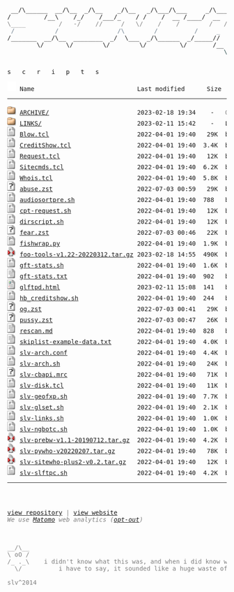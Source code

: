 <html>
<head>
<link rel="shortcut icon" href="favicon.ico" type="image/x-icon" />
<link rel="stylesheet" href="/assets/css/style.css" />
</head>
<body>
<div class="slvlogo">
<pre>
<!-- ``` -->
 __/\______  __/\__  _/\__    _/\__   _/\___/\___     _/\____   mfn^AiiA
/         /__\    /_/    /___/_    / /    /  __ /____/  __  /___
<span style="color:Gray;">\____         /   -/    //     /   \/    /    /        /   /    \</span>
<span style="color:SlateGray;"> /           /                /\        /          /     _      /</span>
/_______  __/\__  ________  _/  \___  _/\______  _/_____//     /
        \/      \/        \/        \/         \/       /__  _/
<span style="color:DarkSlateGray;">                                                           \/</span>
<!-- ``` -->
</pre>
</div>
<div class="txtscripts">
<pre>s   c   r   i   p   t   s</pre>
</div>
<pre><img src="/assets/icons/blank.gif" width="20" height="22" alt="Icon "> Name                            Last modified      Size  Description<hr><img src="/assets/icons/folder.gif" width="20" height="22" alt="[DIR]"> <a href="ARCHIVE/">ARCHIVE/</a>                        2023-02-18 19:34    -   <font color='Gray'>OLD: archived scripts</font>
<img src="/assets/icons/folder.gif" width="20" height="22" alt="[DIR]"> <a href="LINKS/">LINKS/</a>                          2023-02-11 15:42    -   LINKS: other websites with scripts, repos and mirrors
<img src="/assets/icons/script.gif" width="20" height="22" alt="[TXT]"> <a href="Blow.tcl">Blow.tcl</a>                        2022-04-01 19:40   29K  by <b>comp, slv</b> - !blow plugin updated with CBC keyx, goes with <a href='fishwrap.py'>fishwrap.py</a>
<img src="/assets/icons/script.gif" width="20" height="22" alt="[TXT]"> <a href="CreditShow.tcl">CreditShow.tcl</a>                  2022-04-01 19:40  3.4K  by <b>Holybull, slv</b> - !credits plugin for ngBot, uses <a href='hb_creditshow.sh'>hb_credshow.sh</a>
<img src="/assets/icons/script.gif" width="20" height="22" alt="[TXT]"> <a href="Request.tcl">Request.tcl</a>                     2022-04-01 19:40   12K  by <b>comp, slv</b> - !requests ngBot plugin that uses nickdb, goes with <a href='cpt-request.sh'>cpt-request.sh</a>
<img src="/assets/icons/script.gif" width="20" height="22" alt="[TXT]"> <a href="Sitecmds.tcl">Sitecmds.tcl</a>                    2022-04-01 19:40  6.2K  by <b>comp, slv</b> - !site plugin updated to work with ngBot
<img src="/assets/icons/script.gif" width="20" height="22" alt="[TXT]"> <a href="Whois.tcl">Whois.tcl</a>                       2022-04-01 19:40  5.8K  by <b>comp, E-Liquid, slv</b> - !whois plugin updated to work with ngBot
<img src="/assets/icons/unknown.gif" width="20" height="22" alt="[   ]"> <a href="abuse.zst">abuse.zst</a>                       2022-07-03 00:59   29K  by <b>slv</b> - pcustom zs-ng ngBot theme 'abuse' | <a href='abuse.log'>preview</a> | <a href='abuse.zst'>download</a>
<img src="/assets/icons/script.gif" width="20" height="22" alt="[TXT]"> <a href="audiosortpre.sh">audiosortpre.sh</a>                 2022-04-01 19:40  788   by <b>slv</b> - little wrapper cscript for audiosorting after pre
<img src="/assets/icons/script.gif" width="20" height="22" alt="[TXT]"> <a href="cpt-request.sh">cpt-request.sh</a>                  2022-04-01 19:40   12K  by <b>comp</b> - goes with <a href='Requests.tcl'>Requests.tcl</a>
<img src="/assets/icons/script.gif" width="20" height="22" alt="[TXT]"> <a href="dirscript.sh">dirscript.sh</a>                    2022-04-01 19:40   12K  by <b>Jehsom, slv</b> - updated version of mp3 dirscript
<img src="/assets/icons/unknown.gif" width="20" height="22" alt="[   ]"> <a href="fear.zst">fear.zst</a>                        2022-07-03 00:46   22K  by <b>fear, slv</b> - custom pzs-ng ngBot theme 'fear' | <a href='fear.log'>preview</a> | <a href='fear.zst'>dowload</a>
<img src="/assets/icons/p.gif" width="20" height="22" alt="[TXT]"> <a href="fishwrap.py">fishwrap.py</a>                     2022-04-01 19:40  1.9K  by <b>slv</b> - weechat-fish wrapper for DH1080 keyx, goes with <a href='Blow.tcl'>Blow.tcl</a>
<img src="/assets/icons/compressed.gif" width="20" height="22" alt="[   ]"> <a href="foo-tools-v1.22-20220312.tar.gz">foo-tools-v1.22-20220312.tar.gz</a> 2023-02-18 14:55  490K  by <b>tanesha, slv</b>, <a href='https://github.com/silv3rr/foo-tools/graphs/contributors'>1</a>, <a href='https://github.com/glftpd/foo-tools/graphs/contributors'>2</a> - [<a href='https://github.com/silv3rr/foo-tools'><b>LATEST:</b>git</a>] fixed/updated foo-tools, incl foopre+mp3genre
<img src="/assets/icons/script.gif" width="20" height="22" alt="[TXT]"> <a href="gft-stats.sh">gft-stats.sh</a>                    2022-04-01 19:40  1.6K  by <b>gft</b> - custom wk/mn/alup stats, can exclude users/groups (<a href='gft-stats.txt'>conf</a>)
<img src="/assets/icons/text.gif" width="20" height="22" alt="[TXT]"> <a href="gft-stats.txt">gft-stats.txt</a>                   2022-04-01 19:40  902   by <b>gft</b> - goes with <a href='gft-stats.sh'>gft-stats.sh</a>, add these to glftpd.conf
<img src="/assets/icons/layout.gif" width="20" height="22" alt="[TXT]"> <a href="glftpd.html">glftpd.html</a>                     2023-02-11 15:08  141   by <b>glteam</b> - [<a href='https://glftpd.io'><b>OFFICIAL</b>:web</a>] link to glftpd <a href='https://glftpd.nl.eu.org'><b>mirror</b></a>
<img src="/assets/icons/script.gif" width="20" height="22" alt="[TXT]"> <a href="hb_creditshow.sh">hb_creditshow.sh</a>                2022-04-01 19:40  244   by <b>Holybull</b> - goes with <a href='CreditShow.tcl'>CreditShow.tcl</a>
<img src="/assets/icons/unknown.gif" width="20" height="22" alt="[   ]"> <a href="og.zst">og.zst</a>                          2022-07-03 00:41   29K  by <b>g, slv</b> - custom pzs-ng ngBot theme 'og' | <a href='og.log'>preview</a> | <a href='og.zst'>download</a>
<img src="/assets/icons/unknown.gif" width="20" height="22" alt="[   ]"> <a href="pussy.zst">pussy.zst</a>                       2022-07-03 00:47   26K  by <b>slv</b> - custom pzs-ng ngBot theme 'pussy' | <a href='pussy.log'>preview</a> | <a href='pussy.zst'>dowload</a>
<img src="/assets/icons/text.gif" width="20" height="22" alt="[TXT]"> <a href="rescan.md">rescan.md</a>                       2022-04-01 19:40  828   by <b>slv</b> - oneliners for pzs-ng rescan | <a href='rescan.txt'>view</a> | <a href='rescan'>download</a>
<img src="/assets/icons/text.gif" width="20" height="22" alt="[TXT]"> <a href="skiplist-example-data.txt">skiplist-example-data.txt</a>       2022-04-01 19:40  4.0K  by <b>slv</b> - skiplist-example-data - how to add skiplist to cbftp datafile
<img src="/assets/icons/script.gif" width="20" height="22" alt="[   ]"> <a href="slv-arch.conf">slv-arch.conf</a>                   2022-04-01 19:40  4.4K  by <b>slv</b> - archiver: config file, goes with <a href='slv-arch.sh'>slv-arch.sh</a>
<img src="/assets/icons/script.gif" width="20" height="22" alt="[TXT]"> <a href="slv-arch.sh">slv-arch.sh</a>                     2022-04-01 19:40   24K  by <b>slv</b> - [<a href='https://github.com/silv3rr/slv-arch'><b>LATEST</b>:git</a>] archiver: moves releases, creates daydirs and tv/season dirs (<a href='slv-arch.conf'>conf</a>)
<img src="/assets/icons/unknown.gif" width="20" height="22" alt="[   ]"> <a href="slv-cbapi.mrc">slv-cbapi.mrc</a>                   2022-04-01 19:40   71K  by <b>slv</b> - use cbftp api from mirc: search, dupe, request, invite and site cmds
<img src="/assets/icons/script.gif" width="20" height="22" alt="[TXT]"> <a href="slv-disk.tcl">slv-disk.tcl</a>                    2022-04-01 19:40   11K  by <b>slv</b> - monitor raids/disks
<img src="/assets/icons/script.gif" width="20" height="22" alt="[TXT]"> <a href="slv-geofxp.sh">slv-geofxp.sh</a>                   2022-04-01 19:40  7.7K  by <b>slv</b> - fxpscript to allow/deny country code(s) using geoip2
<img src="/assets/icons/script.gif" width="20" height="22" alt="[TXT]"> <a href="slv-glset.sh">slv-glset.sh</a>                    2022-04-01 19:40  2.1K  by <b>slv</b> - sets gldir for files in bin/sources and sets maxdirlogsize
<img src="/assets/icons/script.gif" width="20" height="22" alt="[TXT]"> <a href="slv-links.sh">slv-links.sh</a>                    2022-04-01 19:40  1.0K  by <b>slv</b> - searches daydirs 0day/pda/mp3/mv for matching dirs to create symlinks
<img src="/assets/icons/script.gif" width="20" height="22" alt="[TXT]"> <a href="slv-ngbotc.sh">slv-ngbotc.sh</a>                   2022-04-01 19:40  1.0K  by <b>slv</b> - small script to check ngBot changes, use before updating
<img src="/assets/icons/compressed.gif" width="20" height="22" alt="[   ]"> <a href="slv-prebw-v1.1-20190712.tar.gz">slv-prebw-v1.1-20190712.tar.gz</a>  2022-04-01 19:40  4.2K  by <b>slv</b> - [<a href='https://github.com/silv3rr/slv-prebw'><b>LATEST:</b>git</a>] pzs-ng dZBot/ngbot plugin to show bw after pre
<img src="/assets/icons/compressed.gif" width="20" height="22" alt="[   ]"> <a href="slv-pywho-v20220207.tar.gz">slv-pywho-v20220207.tar.gz</a>      2022-04-01 19:40   78K  by <b>slv</b> - [<a href='https://github.com/silv3rr/pywho'><b>LATEST</b>:git</a>] pywho: pzs-ng's sitewho ported to python
<img src="/assets/icons/compressed.gif" width="20" height="22" alt="[   ]"> <a href="slv-sitewho-plus2-v0.2.tar.gz">slv-sitewho-plus2-v0.2.tar.gz</a>   2022-04-01 19:40   12K  by <b>slv</b> - [<a href='https://github.com/silv3rr/sitewho-plus2'><b>LATEST</b>:git</a>] sitewho+2: modded version with user ip/geoip2 country in raw output
<img src="/assets/icons/script.gif" width="20" height="22" alt="[TXT]"> <a href="slv-slftpc.sh">slv-slftpc.sh</a>                   2022-04-01 19:40  4.2K  by <b>slv</b> - slftp-cleaner - keeps slFtp dir nice and clean, most useful in cron
<hr></pre>
<pre><div style="color: Gray"><div class="footct">
<span class="footupd" id="lastUpdated"></span>
<span class="footlnk"><a href="https://github.com/silv3rr/sscripts.ga">view repository</a> | <a href="https://sscripts.ga">view website</a><br><i>We use <a href="https://matomo.org/privacy-policy">Matomo</a> web analytics (<a href="https://stats.sscripts.ga/piwik/index.php?module=CoreAdminHome&action=optOut&language=en&backgroundColor=d3d3d3&fontColor=000&fontSize=10pt&fontFamily=SFMono-Regular,Consolas,Liberation%20Mono,Menlo,Courier,monospace">opt-out</a>)</i>
</span>
</div>
<div class="footstar">
__/\__
\ oO /
/_ ._\    i didn't know what this was, and when i did know what it was,
  \/          i have to say, it sounded like a huge waste of time
</div>
<div class="footslv">slv^2014</div>
</div>
</pre>
<!-- Matomo Image Tracker--><noscript>
<img src="https://stats.sscripts.ga/piwik/piwik.php?idsite=17&rec=1" style="border:0" alt="" />
</noscript><!-- End Matomo -->
</body>
</html>
